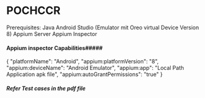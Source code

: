 # POCHCCR
Prerequisites:
Java
Android Studio (Emulator mit Oreo virtual Device Version 8)
Appium Server
Appium Inspector

#### Appium inspector Capabilities#####
{
  "platformName": "Android",
  "appium:platformVersion": "8",
  "appium:deviceName": "Android Emulator",
  "appium:app": "Local Path Application apk file",
  "appium:autoGrantPermissions": "true"
}

##### Refer Test cases in the pdf file
